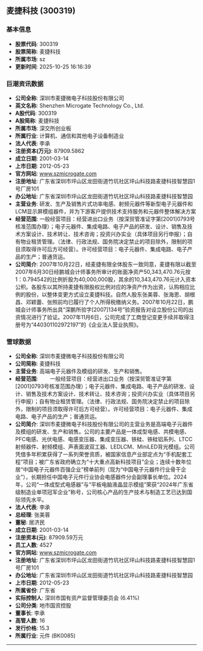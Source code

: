 ## 麦捷科技 (300319)

### 基本信息

- **股票代码**: 300319
- **股票简称**: 麦捷科技
- **所属市场**: sz
- **更新时间**: 2025-10-25 16:16:39

### 巨潮资讯数据

- **公司全称**: 深圳市麦捷微电子科技股份有限公司
- **英文名称**: Shenzhen Microgate Technology Co., Ltd.
- **A股代码**: 300319
- **A股简称**: 麦捷科技
- **所属市场**: 深交所创业板
- **所属行业**: 计算机、通信和其他电子设备制造业
- **法人代表**: 李承
- **注册资本(万元)**: 87909.5862
- **成立日期**: 2001-03-14
- **上市日期**: 2012-05-23
- **官方网站**: www.szmicrogate.com
- **注册地址**: 广东省深圳市坪山区龙田街道竹坑社区坪山科技路麦捷科技智慧园1号厂房101
- **办公地址**: 广东省深圳市坪山区龙田街道竹坑社区坪山科技路麦捷科技智慧园
- **主营业务**: 研发、生产及销售片式功率电感、射频元器件等新型电子元器件和LCM显示屏模组器件，并为下游客户提供技术支持服务和元器件整体解决方案
- **经营范围**: 一般经营项目：经营进出口业务（按深贸管准证字第[2001]0793号核准范围办理）；电子元器件、集成电路、电子产品的研发、设计、销售及技术方案设计、技术转让、技术咨询；投资兴办实业（具体项目另行申报）；自有物业租赁管理。（法律、行政法规、国务院决定禁止的项目除外，限制的项目须取得许可后方可经营）。许可经营项目：电子元器件、集成电路、电子产品的生产；普通货运。
- **公司简介**: 2007年10月22日，经麦捷有限全体股东一致同意，麦捷有限以截至2007年6月30日经鹏城会计师事务所审计的账面净资产50,343,470.76元按1：0.794542的比例折股为40,000,000股，其余的10,343,470.76元计入资本公积。各股东以其所持麦捷有限股权比例对应的净资产作为出资，认购相应比例的股份，以整体变更方式设立麦捷科技。自然人股东张美蓉、张海恩、胡根昌、邓颖蕾、张照前均已履行了个人所得税缴纳义务。2007年10月22日，鹏城会计师事务所出具“深鹏所验字[2007]134号”验资报告对设立股份公司的出资情况进行了验证。2007年11月6日，公司完成了工商登记变更手续并取得注册号为“440301102972197”的《企业法人营业执照》。

### 雪球数据

- **公司全称**: 深圳市麦捷微电子科技股份有限公司
- **公司简称**: 麦捷科技
- **主营业务**: 高端电子元器件及模组的研发、生产和销售。
- **经营范围**: 　　一般经营项目：经营进出口业务（按深贸管准证字第[2001]0793号核准范围办理）；电子元器件、集成电路、电子产品的研发、设计、销售及技术方案设计、技术转让、技术咨询；投资兴办实业（具体项目另行申报）；自有物业租赁管理。（法律、行政法规、国务院决定禁止的项目除外，限制的项目须取得许可后方可经营）。许可经营项目：电子元器件、集成电路、电子产品的生产；普通货运。
- **公司简介**: 深圳市麦捷微电子科技股份有限公司的主营业务是高端电子元器件及模组的研发、生产和销售。公司的主要产品是一体成型电感、共模电感、PFC电感、光伏电感、电感变压器、集成变压器、铁硅、铁硅铝系列、LTCC射频器件、射频模组、声表面波双工器、LEDLCM、MiniLED背光模组。公司凭借多年积累获得了一系列荣誉资质，被国家信息产业部定点为“手机配套工程”项目；被广东省政府确立为“十大重点高新科技项目”企业；连续十数年位居“中国电子元器件百强企业”榜单前列（现为“中国电子元器件行业骨干企业”），长期担任中国电子元件行业协会电感器件分会副理事长单位。2024年，公司“一体成型式电感器”与“平板电脑液晶显示模组”荣获“2024年广东省级制造业单项冠军企业”称号，公司核心产品的生产技术与制造工艺已达到国际领先水平。
- **法人代表**: 李承
- **总经理**: 张美蓉
- **董秘**: 居济民
- **成立日期**: 2001-03-14
- **注册资本(元)**: 87909.59万元
- **员工人数**: 4527
- **官方网站**: www.szmicrogate.com
- **注册地址**: 广东省深圳市坪山区龙田街道竹坑社区坪山科技路麦捷科技智慧园1号厂房101
- **办公地址**: 广东省深圳市坪山区龙田街道竹坑社区坪山科技路麦捷科技智慧园
- **上市日期**: 2012-05-23
- **所属省份**: 广东省
- **实际控制人**: 深圳市国有资产监督管理委员会 (6.41%)
- **公司分类**: 地市国资控股
- **董事长**: 李承
- **高管人数**: 16
- **发行价格**: 15.3
- **所属行业**: 元件 (BK0085)

---